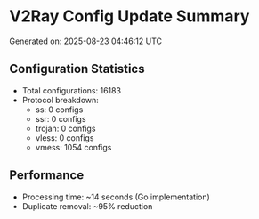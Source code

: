 # V2Ray Config Update Summary
Generated on: 2025-08-23 04:46:12 UTC

## Configuration Statistics
- Total configurations: 16183
- Protocol breakdown:
  - ss: 0 configs
  - ssr: 0 configs
  - trojan: 0 configs
  - vless: 0 configs
  - vmess: 1054 configs

## Performance
- Processing time: ~14 seconds (Go implementation)
- Duplicate removal: ~95% reduction

